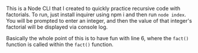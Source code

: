 This is a Node CLI that I created to quickly practice recursive code with factorials. To run, just install inquirer using npm i and then run `node index`. You will be prompted to enter an integer, and then the value of that integer's factorial will be displayed via console log.

Basically the whole point of this is to have fun with line 6, where the `fact()` function is called within the `fact()` function.
